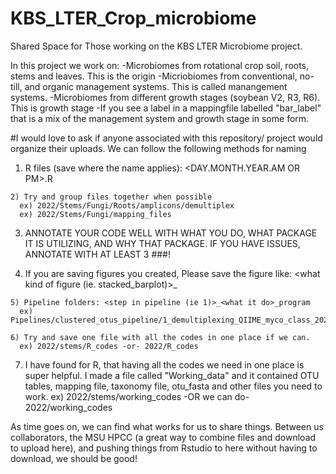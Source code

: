 # KBS_LTER_Crop_microbiome
Shared Space for Those working on the KBS LTER Microbiome project.

In this project we work on:
  -Microbiomes from rotational crop soil, roots, stems and leaves. This is the origin
  -Micriobiomes from conventional, no-till, and organic management systems. This is called manangement systems.
  -Microbiomes from different growth stages (soybean V2, R3, R6). This is growth stage
  -If you see a label in a mappingfile labelled "bar_label" that is a mix of the management system and growth stage in some form.

#I would love to ask if anyone associated with this repository/ project would organize their uploads.
  We can follow the following methods for naming
  
  1) R files (save where the name applies): <crop>_<year>_<origin>_<your initials>_<DAY.MONTH.YEAR.AM OR PM>.R
    
    2) Try and group files together when possible
      ex) 2022/Stems/Fungi/Roots/amplicons/demultiplex
      ex) 2022/Stems/Fungi/mapping_files
   
   3) ANNOTATE YOUR CODE WELL WITH WHAT YOU DO, WHAT PACKAGE IT IS UTILIZING, AND WHY THAT PACKAGE. IF YOU HAVE ISSUES, ANNOTATE WITH AT LEAST 3 ###!
   
   4) If you are saving figures you created, Please save the figure like: <what kind of figure (ie. stacked_barplot)>_<origin>_<year>_<FIRST LINE OF CODE CORRESPONDING WITH MAKING GRAPH_LAST LINE OF CODE CORRESPONDING WITH MAKING GRAPH>
    
    5) Pipeline folders: <step in pipeline (ie 1)>_<what it do>_program
      ex) Pipelines/clustered_otus_pipeline/1_demultiplexing_QIIME_myco_class_2022.sb
    
    6) Try and save one file with all the codes in one place if we can.
      ex) 2022/stems/R_codes -or- 2022/R_codes
   
   7) I have found for R, that having all the codes we need in one place is super helpful. I made a file called "Working_data" and it contained OTU              tables, mapping file, taxonomy file, otu_fasta and other files you need to work.
      ex) 2022/stems/working_codes -OR we can do- 2022/working_codes
     
     
As time goes on, we can find what works for us to share things. Between us collaborators, the MSU HPCC (a great way to combine files and download to upload here), and pushing things from Rstudio to here without having to download, we should be good!
